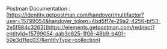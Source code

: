 Postman Documentation : [https://identity.getpostman.com/handover/multifactor?user=15799054&handover_token=4bd5ff7e-29a2-4256-bf53-2e5f984c3263](https://elements.getpostman.com/redirect?entityId=15799054-aab3e825-1f06-48b9-b401-50e3d1fec037&entityType=collection)
